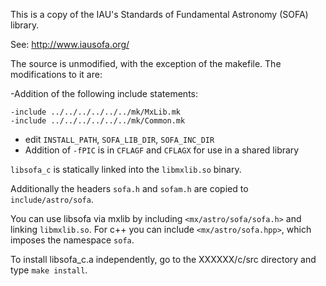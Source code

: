 This is a copy of the IAU's Standards of Fundamental Astronomy (SOFA) library.

See: http://www.iausofa.org/

The source is unmodified, with the exception of the makefile.  The modifications to it are:

-Addition of the following include statements:
   ```
   -include ../../../../../../mk/MxLib.mk
   -include ../../../../../../mk/Common.mk
   ```
- edit `INSTALL_PATH`, `SOFA_LIB_DIR`, `SOFA_INC_DIR`
- Addition of `-fPIC` is in `CFLAGF` and `CFLAGX` for use in a shared library

`libsofa_c` is statically linked into the `libmxlib.so` binary.

Additionally the headers `sofa.h` and `sofam.h` are copied to `include/astro/sofa`.

You can use libsofa via mxlib by including `<mx/astro/sofa/sofa.h>` and linking `libmxlib.so`.  For c++ you can include `<mx/astro/sofa.hpp>`, which imposes the namespace `sofa`.

To install libsofa_c.a independently, go to the XXXXXX/c/src directory and type `make install`.


